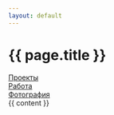 ```yaml
---
layout: default
---
```

<div class='container-fluid'>
    <div class='row'>
        <div class='col-md-8 col-12'>
            <h1 class='main-color'>{{ page.title }}</h1>
        </div>
        <div class='col-md-4 col-12'>
            <a class='link-top'><div class='home-icon'></div></a>
            <a class='link-top {% if page.permalink == "/projects/" %}active{% endif %}' style='display: block;' href='{{site.url}}/projects'>Проекты</a>
            <a class='link-top  {% if page.permalink == "/work/" %}active{% endif %}' style='display: block;' href='{{site.url}}/work'>Работа</a>
            <a class='link-top  {% if page.permalink == "/photo/" %}active{% endif %}' style='display: block;' href='{{site.url}}/photo'>Фотография</a>
        </div>
    </div>
    {{ content }}
</div>